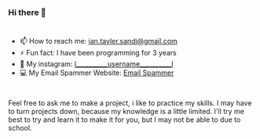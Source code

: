 ### Hi there 👋
#
- 📫 How to reach me: ian.tayler.sandi@gmail.com
- ⚡ Fun fact: I have been programming for 3 years
- 🤡 My instagram: [l__________username__________l](https://www.instagram.com/l__________username__________l/)
- 💻 My Email Spammer Website: [Email Spammer]([Email-Spammer/README.md](https://faef-2600-1700-c3d0-89e0-00-30.ngrok.io/))

#

Feel free to ask me to make a project, i like to practice my skills. I may have to turn projects down, because my knowledge is a little limited. I'll try me best to try and learn it to make it for you, but I may not be able to due to school.

